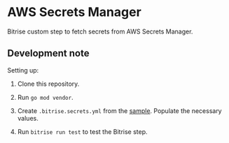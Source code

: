 # AWS Secrets Manager

Bitrise custom step to fetch secrets from AWS Secrets Manager.

## Development note

Setting up:

  1. Clone this repository.

  1. Run `go mod vendor`.

  1. Create `.bitrise.secrets.yml` from the [sample](./.bitrise.secrets.sample.yml). Populate the necessary values.

  1. Run `bitrise run test` to test the Bitrise step.
